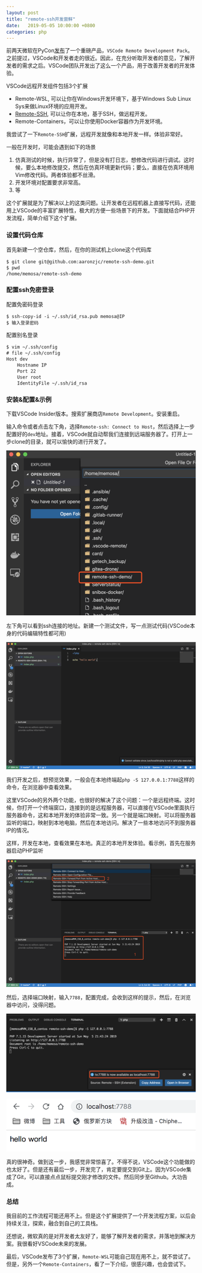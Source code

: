 ```yaml
---
layout: post
title: "remote-ssh开发尝鲜"
date:   2019-05-05 10:00:00 +0800
categories: php 
---
```


前两天微软在PyCon[发布](https://code.visualstudio.com/blogs/2019/05/02/remote-development)了一个重磅产品，`VSCode Remote Development Pack`。之前提过，VSCode和开发者走的很近。因此，在充分听取开发者的意见，了解开发者的需求之后。VSCode团队开发出了这么一个产品，用于改善开发者的开发体验。

VSCode远程开发组件包括3个扩展

- Remote-WSL, 可以让你在Windows开发环境下，基于Windows Sub Linux Sys来做Linux环境的应用开发。
- [Remote-SSH](https://code.visualstudio.com/docs/remote/ssh), 可以让你在本地，基于SSH，做远程开发。
- Remote-Containers，可以让你使用Docker容器作为开发环境。

我尝试了一下`Remote-SSH`扩展，远程开发就像和本地开发一样。体验非常好。

一般在开发时，可能会遇到如下的场景

1. 仿真测试的时候，执行异常了，但是没有打日志，想修改代码进行调试。这时候，要么本地修改提交，然后在仿真环境更新代码；要么，直接在仿真环境用Vim修改代码。两者体验都不丝滑。
2. 开发环境对配置要求非常高。
3. 等

这个扩展就是为了解决以上的这类问题。让开发者在远程机器上直接写代码，还能用上VSCode的丰富扩展特性，极大的方便一些场景下的开发。下面就结合PHP开发流程，简单介绍下这个扩展。

### 设置代码仓库

首先新建一个空仓库，然后，在你的测试机上clone这个代码库

```shell
$ git clone git@github.com:aaronzjc/remote-ssh-demo.git
$ pwd
/home/memosa/remote-ssh-demo
```

### 配置ssh免密登录

配置免密码登录

```shell
$ ssh-copy-id -i ~/.ssh/id_rsa.pub memosa@IP
$ 输入登录密码
```

配置别名登录

```shell
$ vim ~/.ssh/config
# file ~/.ssh/config
Host dev
    Hostname IP
    Port 22
    User root
    IdentityFile ~/.ssh/id_rsa
```

### 安装&配置&示例

下载VSCode Insider版本。搜索扩展商店`Remote Development`。安装重启。

输入命令或者点击左下角，选择`Remote-ssh: Connect to Host`，然后选择上一步配置好的`dev`地址。接着，VSCode就自动帮我们连接到远端服务器了。打开上一步clone的目录，就可以愉快的进行开发了。

![图片](/static/assert/imgs/remotessh.png)

左下角可以看到ssh连接的地址。新建一个测试文件，写一点测试代码(VSCode本身的代码编辑特性都可用)

![图片](/static/assert/imgs/remotessh_1.png)

我们开发之后，想预览效果，一般会在本地终端起`php -S 127.0.0.1:7788`这样的命令，在浏览器中查看效果。

这里VSCode的另外两个功能，也很好的解决了这个问题：一个是远程终端。这时候，你打开一个终端窗口，连接到的是远程服务器，可以直接在VSCode里面执行服务器命令，这和本地开发的体验非常一致。另一个就是端口映射。可以将服务器监听的端口，映射到本地电脑，然后在本地访问。解决了一些本地访问不到服务器IP的情况。

这样，开发在本地，查看效果在本地。真正的本地开发体验。看示例，首先在服务器启动PHP监听

![图片](/static/assert/imgs/remotessh_2.png)

然后，选择端口映射，输入`7788`，配置完成，会收到这样的提示，然后，在浏览器中访问，没得问题。

![图片](/static/assert/imgs/remotessh_3.png)

![图片](/static/assert/imgs/remotessh_4.png)

真的很神奇。做到这一步，我感觉非常惊喜了。不得不说，VSCode这个功能做的也太好了。但是还有最后一步，开发完了，肯定要提交到Git上。因为VSCode集成了Git，可以直接点点鼠标提交刚才修改的文件。然后同步至Github。大功告成。

### 总结

我目前的工作流程可能还用不上。但是这个扩展提供了一个开发流程方案，以后会持续关注，探索，融合到自己的工具栈。

还想说，微软真的是对开发者太友好了，能够了解开发者的需求，并落地到解决方案。我很看好VSCode未来的发展。

最后，VSCode发布了3个扩展，`Remote-WSL`可能自己现在用不上，就不尝试了。但是，另外一个`Remote-Containers`，看了一下介绍，很感兴趣，也会尝试下。
